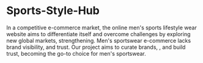 # Sports-Style-Hub
In a competitive e-commerce market, the online men's sports lifestyle wear website aims to differentiate itself and overcome challenges by exploring new global markets, strengthening. Men's sportswear e-commerce lacks brand visibility, and trust. Our project aims to curate brands, , and build trust, becoming the go-to choice for men's sportswear.
